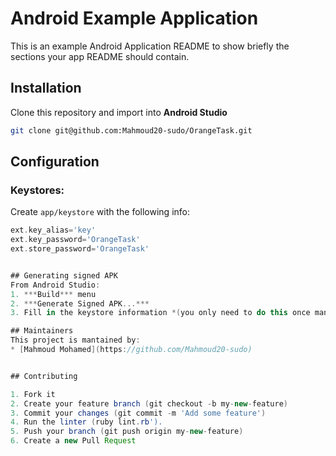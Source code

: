 # Android Example Application

This is an example Android Application README to show briefly the sections your app README should contain.

## Installation
Clone this repository and import into **Android Studio**
```bash
git clone git@github.com:Mahmoud20-sudo/OrangeTask.git
```

## Configuration
### Keystores:
Create `app/keystore` with the following info:
```gradle
ext.key_alias='key'
ext.key_password='OrangeTask'
ext.store_password='OrangeTask'


## Generating signed APK
From Android Studio:
1. ***Build*** menu
2. ***Generate Signed APK...***
3. Fill in the keystore information *(you only need to do this once manually and then let Android Studio remember it)*

## Maintainers
This project is mantained by:
* [Mahmoud Mohamed](https://github.com/Mahmoud20-sudo)


## Contributing

1. Fork it
2. Create your feature branch (git checkout -b my-new-feature)
3. Commit your changes (git commit -m 'Add some feature')
4. Run the linter (ruby lint.rb').
5. Push your branch (git push origin my-new-feature)
6. Create a new Pull Request
